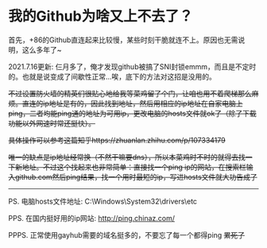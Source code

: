# 我的Github为啥又上不去了？

首先，+86的Github直连起来比较慢，某些时刻干脆就连不上。原因也无需说明，这么多年了~

2021.7.16更新: 仨月多了，俺才发现github被搞了SNI封锁emmm，而且是不定时的。也就是说变成了间歇性正常...唉，底下的方法对这招是没用的。

~~不过设置防火墙的精英们很贴心地给我等菜鸡留了个门，让咱也用不着爬梯那么麻烦。直连的ip地址是有的，因此找到地址，然后用相应的ip地址在自家电脑上ping，二者均能ping通的地址为可用ip，更改电脑的hosts文件就ok了（除了下载功能以外网速时常还挺快）。~~

~~具体操作可以参考这篇知乎https://zhuanlan.zhihu.com/p/107334179~~

~~唯一的缺点是ip地址经常换（不然干嘛要dns），所以本菜鸡时不时的就得去找一下新地址。不过这个找起来也非常简单：直接找一个ping ip的网站，在搜索栏输入github.com然后ping结果，找一个用时最短的ip，写进hosts文件就大功告成了~~

* * *

PS. 电脑hosts文件地址: C:\Windows\System32\drivers\etc

PPS. 在国内挺好用的ip网站: http://ping.chinaz.com/

PPPS. 正常使用gayhub需要的域名挺多的，不要忘了每一个都得ping ~~累死了~~